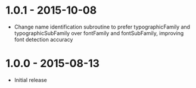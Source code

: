 # 1.0.1 - 2015-10-08
- Change name identification subroutine to prefer typographicFamily and
	typographicSubFamily over fontFamily and fontSubFamily, improving font
	detection accuracy


# 1.0.0 - 2015-08-13
- Initial release
